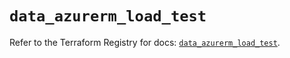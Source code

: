 # `data_azurerm_load_test`

Refer to the Terraform Registry for docs: [`data_azurerm_load_test`](https://registry.terraform.io/providers/hashicorp/azurerm/4.0.1/docs/data-sources/load_test).
